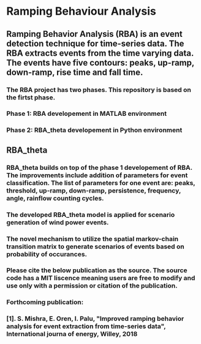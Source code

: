 # Ramping Behaviour Analysis
## Ramping Behavior Analysis (RBA) is an event detection technique for time-series data. The RBA extracts events from the time varying data. The events have five contours: peaks, up-ramp, down-ramp, rise time and fall time. 

### The RBA project has two phases. This repository is based on the firtst phase. 
### Phase 1: RBA developement in MATLAB environment
### Phase 2: RBA_theta developement in Python environment


## RBA_theta
### RBA_theta builds on top of the phase 1 developement of RBA. The improvements include addition of parameters for event classification. The list of parameters for one event are: peaks, threshold, up-ramp, down-ramp, persistence, frequency, angle, rainflow counting cycles.

### The developed RBA_theta model is applied for scenario generation of wind power events. 
### The novel mechanism to utilize the spatial markov-chain transition matrix to generate scenarios of events based on probability of occurances. 


### Please cite the below publication as the source. The source code has a MIT liscence meaning users are free to modify and use only with a permission or citation of the publication.

### Forthcoming publication:
### [1]. S. Mishra, E. Oren, I. Palu, "Improved ramping behavior analysis for event extraction from time-series data", International journa of energy, Willey, 2018

